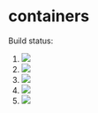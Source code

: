 # containers

Build status:

1. [![](https://github.com/milesba4/containers/workflows/tests-BST/badge.svg)](https://github.com/milesba4/containers/actions?query=workflow%3Atests-BST)
1. [![](https://github.com/milesba4/containers/workflows/tests-BinaryTree/badge.svg)](https://github.com/milesba4/containers/actions?query=workflow%3Atests-BinaryTree)
1. [![](https://github.com/milesba4/containers/workflows/tests-fibonacci/badge.svg)](https://github.com/milesba4/containers/actions?query=workflow%3Atests-fibonacci)
1. [![](https://github.com/milesba4/containers/workflows/tests-range/badge.svg)](https://github.com/milesba4/containers/actions?query=workflow%3Atests-range)
1. [![](https://github.com/milesba4/containers/workflows/tests-AVLTree/badge.svg)](https://github.com/milesba4/containers/actions?query=workflow%3Atests-AVLTree)


